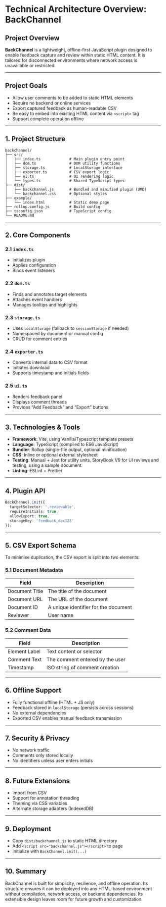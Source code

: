 # Technical Architecture Overview: BackChannel

## Project Overview

**BackChannel** is a lightweight, offline-first JavaScript plugin designed to enable feedback capture and review within static HTML content. It is tailored for disconnected environments where network access is unavailable or restricted.

---

## Project Goals

- Allow user comments to be added to static HTML elements
- Require no backend or online services
- Export captured feedback as human-readable CSV
- Be easy to embed into existing HTML content via `<script>` tag
- Support complete operation offline

---

## 1. Project Structure

```
backchannel/
├── src/
│   ├── index.ts             # Main plugin entry point
│   ├── dom.ts               # DOM utility functions
│   ├── storage.ts           # LocalStorage interface
│   ├── exporter.ts          # CSV export logic
│   ├── ui.ts                # UI rendering logic
│   └── types.ts             # Shared TypeScript types
├── dist/
│   ├── backchannel.js       # Bundled and minified plugin (UMD)
│   └── backchannel.css      # Optional styles
├── example/
│   └── index.html           # Static demo page
├── rollup.config.js         # Build config
├── tsconfig.json            # TypeScript config
└── README.md
```

---

## 2. Core Components

### 2.1 `index.ts`
- Initializes plugin
- Applies configuration
- Binds event listeners

### 2.2 `dom.ts`
- Finds and annotates target elements
- Attaches event handlers
- Manages tooltips and highlights

### 2.3 `storage.ts`
- Uses `localStorage` (fallback to `sessionStorage` if needed)
- Namespaced by document or manual config
- CRUD for comment entries

### 2.4 `exporter.ts`
- Converts internal data to CSV format
- Initiates download
- Supports timestamp and initials fields

### 2.5 `ui.ts`
- Renders feedback panel
- Displays comment threads
- Provides “Add Feedback” and “Export” buttons

---

## 3. Technologies & Tools

- **Framework**: Vite, using Vanilla/Typescript template presets
- **Language**: TypeScript (compiled to ES6 JavaScript)
- **Bundler**: Rollup (single-file output, optional minification)
- **CSS**: Inline or optional external stylesheet
- **Testing**: Manual + Jest for utility units.  StoryBook V9 for UI reviews and testing, using a sample document.
- **Linting**: ESLint + Prettier

---

## 4. Plugin API

```ts
BackChannel.init({
  targetSelector: '.reviewable',
  requireInitials: true,
  allowExport: true,
  storageKey: 'feedback_doc123'
});
```

---

## 5. CSV Export Schema

To minimise duplication, the CSV export is split into two elements:

### 5.1 Document Metadata
| Field           | Description                          |
|----------------|--------------------------------------|
| Document Title  | The title of the document              |
| Document URL    | The URL of the document                |
| Document ID     | A unique identifier for the document   |
| Reviewer        | User name           |

### 5.2 Comment Data
| Field           | Description                          |
|----------------|--------------------------------------|
| Element Label  | Text content or selector             |
| Comment Text   | The comment entered by the user      |
| Timestamp      | ISO string of comment creation       |

---

## 6. Offline Support

- Fully functional offline (HTML + JS only)
- Feedback stored in `localStorage` (persists across sessions)
- No external dependencies
- Exported CSV enables manual feedback transmission

---

## 7. Security & Privacy

- No network traffic
- Comments only stored locally
- No identifiers unless user enters initials

---

## 8. Future Extensions

- Import from CSV
- Support for annotation threading
- Theming via CSS variables
- Alternate storage adapters (IndexedDB)

---

## 9. Deployment

- Copy `dist/backchannel.js` to static HTML directory
- Add `<script src="backchannel.js"></script>` to page
- Initialize with `BackChannel.init(...)`

---

## 10. Summary

BackChannel is built for simplicity, resilience, and offline operation. Its structure ensures it can be deployed into any HTML-based environment without compilation, network access, or backend dependencies. Its extensible design leaves room for future growth and customization.

